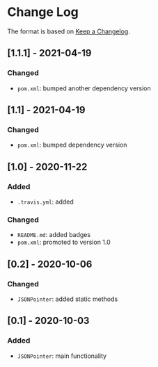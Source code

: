 # Change Log

The format is based on [Keep a Changelog](http://keepachangelog.com/).

## [1.1.1] - 2021-04-19
### Changed
- `pom.xml`: bumped another dependency version

## [1.1] - 2021-04-19
### Changed
- `pom.xml`: bumped dependency version

## [1.0] - 2020-11-22
### Added
- `.travis.yml`: added
### Changed
- `README.md`: added badges
- `pom.xml`: promoted to version 1.0

## [0.2] - 2020-10-06
### Changed
- `JSONPointer`: added static methods

## [0.1] - 2020-10-03
### Added
- `JSONPointer`: main functionality

